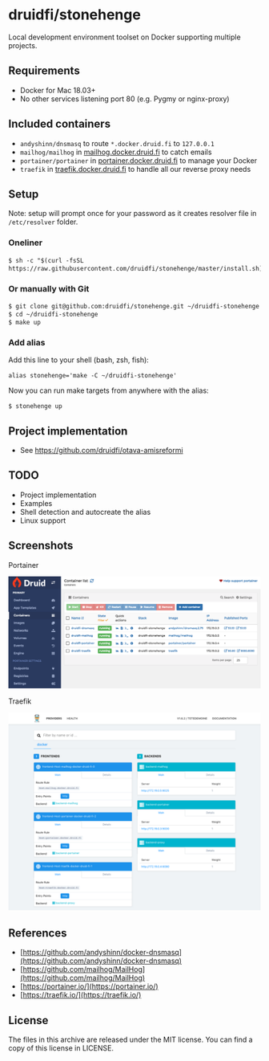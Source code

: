 # druidfi/stonehenge

Local development environment toolset on Docker supporting multiple projects.

## Requirements

- Docker for Mac 18.03+
- No other services listening port 80 (e.g. Pygmy or nginx-proxy)

## Included containers

- `andyshinn/dnsmasq` to route `*.docker.druid.fi` to `127.0.0.1`
- `mailhog/mailhog` in [mailhog.docker.druid.fi](http://mailhog.docker.druid.fi) to catch emails
- `portainer/portainer` in [portainer.docker.druid.fi](http://portainer.docker.druid.fi) to manage your Docker
- `traefik` in [traefik.docker.druid.fi](http://traefik.docker.druid.fi) to handle all our reverse proxy needs

## Setup

Note: setup will prompt once for your password as it creates resolver file in `/etc/resolver` folder.

### Oneliner

```
$ sh -c "$(curl -fsSL https://raw.githubusercontent.com/druidfi/stonehenge/master/install.sh)"
```

### Or manually with Git

```
$ git clone git@github.com:druidfi/stonehenge.git ~/druidfi-stonehenge
$ cd ~/druidfi-stonehenge
$ make up
```

### Add alias

Add this line to your shell (bash, zsh, fish):

```
alias stonehenge='make -C ~/druidfi-stonehenge'
```

Now you can run make targets from anywhere with the alias:

```
$ stonehenge up
```

## Project implementation

- See https://github.com/druidfi/otava-amisreformi

## TODO

- Project implementation
- Examples
- Shell detection and autocreate the alias
- Linux support

## Screenshots

Portainer

![alt text](portainer_screenshot.png "Portainer screenshot")

Traefik

![alt text](traefik_screenshot.png "Traefik screenshot")

## References

- [https://github.com/andyshinn/docker-dnsmasq](https://github.com/andyshinn/docker-dnsmasq)
- [https://github.com/mailhog/MailHog](https://github.com/mailhog/MailHog)
- [https://portainer.io/](https://portainer.io/)
- [https://traefik.io/](https://traefik.io/)

## License

The files in this archive are released under the MIT license. You can find a copy of this license in LICENSE.
